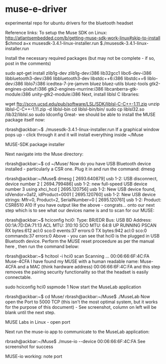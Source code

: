 # muse-e-driver
experimental repo for ubuntu drivers for the bluetooth headset


Reference links: 
To setup the Muse SDK on Linux: 
http://atlantsembedded.com/b/getting-muse-sdk-work-linux#skip-to-install
  $chmod a+x musesdk-3.4.1-linux-installer.run
  $./musesdk-3.4.1-linux-installer.run

Install the necessary required packages (but may not be complete - if so, post in the comments)

sudo apt-get install zlib1g-dev zlib1g-dev:i386 lib32gcc1 libc6-dev-i386 libbluetooth3-dev:i386
libbluetooth3-dev libstdc++6:i386 libstdc++6 liblo-dev:i386 liblo7:i386 icedtea-7-jre-jamvm bluez bluez-utils bluez-tools gtk2-engines-pixbuf:i386 gtk2-engines-murrine:i386 libcanberra-gtk-module:i386 unity-gtk2-module:i386
Next, install liblsl C libraries:

wget ftp://sccn.ucsd.edu/pub/software/LSL/SDK/liblsl-C-C++-1.11.zip 
unzip liblsl-C-C++-1.11.zip -d liblsl-bin
cd liblsl-bin/bin/
sudo cp liblsl32.so  /lib32/liblsl.so
sudo ldconfig
Great- we should be able to install the MUSE package itself now:

rbrash@ackbar:~$ ./musesdk-3.4.1-linux-installer.run
If a graphical window pops up - click through it and it will install everything inside ~/Muse

MUSE-SDK package installer

Next navigate into the Muse directory:

rbrash@ackbar:~$ cd ~/Muse/
Now do you have USB Bluetooth device installed - particularly a CSR one.  Plug it in and run the command: dmesg

rbrash@ackbar:~/Muse$ dmesg
[ 2693.640879] usb 1-2: USB disconnect, device number 2
[ 2694.799486] usb 1-2: new full-speed USB device number 3 using xhci_hcd
[ 2695.120756] usb 1-2: New USB device found, idVendor=0a12, idProduct=0001
[ 2695.120760] usb 1-2: New USB device strings: Mfr=0, Product=2, SerialNumber=0
[ 2695.120761] usb 1-2: Product: CSR8510 A10
If you have output like the above - congrats... onto our next step which is to see what our devices name is and to scan for our MUSE:

rbrash@ackbar:~$ hciconfig
hci0:    Type: BR/EDR  Bus: USB
    BD Address: 00:1A:7D:DA:71:13  ACL MTU: 310:10  SCO MTU: 64:8
    UP RUNNING PSCAN 
    RX bytes:612 acl:0 sco:0 events:37 errors:0
    TX bytes:942 acl:0 sco:0 commands:37 errors:0
Above - you can see that hci0 is the plugged in USB Bluetooth device.  Perform the MUSE reset proceedure as per the manual here , then run the command below:

rbrash@ackbar:~$ hcitool -i hci0 scan
Scanning ...
    00:06:66:6F:4C:FA    Muse-4CFA
I have found my MUSE with a human readable name: Muse-4CFA and a MAC (think hardware address) 00:06:66:6F:4C:FA and this step removes the pairing security functionality so that the headset is easily connectable.

sudo hciconfig hci0 sspmode 1
Now start the MuseLab application

rbrash@ackbar:~$ cd Muse/
rbrash@ackbar:~/Muse$ ./MuseLab
Now open the Port to 5000 TCP (this isn't the most optimal system, but it works for the purpose of this document) - See screenshot, column on left will be blank until the next step.

MUSE Labs in Linux - open port

Next run the muse-io app to communicate to the MuseLab application:

rbrash@ackbar:~/Muse$ ./muse-io --device 00:06:66:6F:4C:FA
See screenshot for success

MUSE-io working: note port
